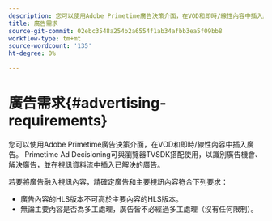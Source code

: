 ```yaml
---
description: 您可以使用Adobe Primetime廣告決策介面，在VOD和即時/線性內容中插入廣告。 Primetime Ad Decisioning可與瀏覽器TVSDK搭配使用，以識別廣告機會、解決廣告，並在視訊資料流中插入已解決的廣告。
title: 廣告需求
source-git-commit: 02ebc3548a254b2a6554f1ab34afbb3ea5f09bb8
workflow-type: tm+mt
source-wordcount: '135'
ht-degree: 0%

---
```


# 廣告需求{#advertising-requirements}

您可以使用Adobe Primetime廣告決策介面，在VOD和即時/線性內容中插入廣告。 Primetime Ad Decisioning可與瀏覽器TVSDK搭配使用，以識別廣告機會、解決廣告，並在視訊資料流中插入已解決的廣告。

若要將廣告融入視訊內容，請確定廣告和主要視訊內容符合下列要求：

* 廣告內容的HLS版本不可高於主要內容的HLS版本。
* 無論主要內容是否為多工處理，廣告皆不必經過多工處理（沒有任何限制）。
